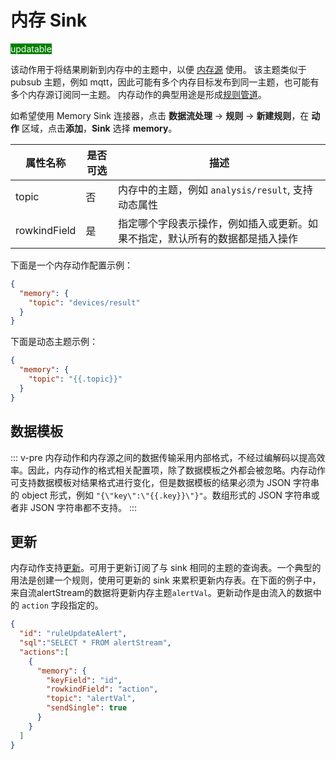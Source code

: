 # 内存 Sink

<span style="background:green;color:white">updatable</span>

该动作用于将结果刷新到内存中的主题中，以便 [内存源](../memory.md) 使用。 该主题类似于 pubsub 主题，例如 mqtt，因此可能有多个内存目标发布到同一主题，也可能有多个内存源订阅同一主题。 内存动作的典型用途是形成[规则管道](../../rules/rule_pipeline.md)。

如希望使用 Memory Sink 连接器，点击 **数据流处理** -> **规则** -> **新建规则**，在 **动作** 区域，点击**添加**，**Sink** 选择 **memory**。

| 属性名称         | 是否可选 | 描述                                     |
|--------------|------|----------------------------------------|
| topic        | 否    | 内存中的主题，例如 `analysis/result`, 支持动态属性    |
| rowkindField | 是    | 指定哪个字段表示操作，例如插入或更新。如果不指定，默认所有的数据都是插入操作 |

下面是一个内存动作配置示例：

```json
{
  "memory": {
    "topic": "devices/result"
  }
}
```

下面是动态主题示例：

```json
{
  "memory": {
    "topic": "{{.topic}}"
  }
}
```

## 数据模板

::: v-pre
内存动作和内存源之间的数据传输采用内部格式，不经过编解码以提高效率。因此，内存动作的格式相关配置项，除了数据模板之外都会被忽略。内存动作可支持数据模板对结果格式进行变化，但是数据模板的结果必须为 JSON 字符串的 object 形式，例如 `"{\"key\":\"{{.key}}\"}"`。数组形式的 JSON 字符串或者非 JSON 字符串都不支持。
:::

## 更新

内存动作支持[更新](../overview.md#更新)。可用于更新订阅了与 sink 相同的主题的查询表。一个典型的用法是创建一个规则，使用可更新的 sink 来累积更新内存表。在下面的例子中，来自流alertStream的数据将更新内存主题`alertVal`。更新动作是由流入的数据中的 `action` 字段指定的。

```json
{
  "id": "ruleUpdateAlert",
  "sql":"SELECT * FROM alertStream",
  "actions":[
    {
      "memory": {
        "keyField": "id",
        "rowkindField": "action",
        "topic": "alertVal",
        "sendSingle": true
      }
    }
  ]
}
```